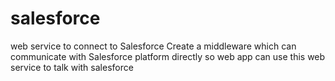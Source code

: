 # salesforce
web service to connect to Salesforce
Create a middleware which can communicate with Salesforce platform directly
so web app can use this web service to talk with salesforce
